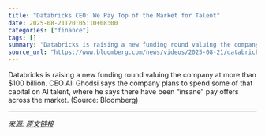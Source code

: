 ```yaml
---
title: "Databricks CEO: We Pay Top of the Market for Talent"
date: 2025-08-21T20:05:10+08:00
categories: ["finance"]
tags: []
summary: "Databricks is raising a new funding round valuing the company at more than $100 billion. CEO Ali Ghodsi says the company plans to spend some of that capital on AI talent, where he says there have been"
source_url: "https://www.bloomberg.com/news/videos/2025-08-21/databricks-ceo-we-pay-top-of-the-market-for-talent-video"
---
```


Databricks is raising a new funding round valuing the company at more than $100 billion. CEO Ali Ghodsi says the company plans to spend some of that capital on AI talent, where he says there have been “insane” pay offers across the market. (Source: Bloomberg)

---

*来源: [原文链接](https://www.bloomberg.com/news/videos/2025-08-21/databricks-ceo-we-pay-top-of-the-market-for-talent-video)*
